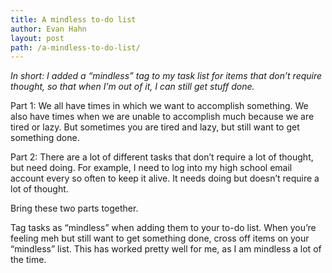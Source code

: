 ```yaml
---
title: A mindless to-do list
author: Evan Hahn
layout: post
path: /a-mindless-to-do-list/
---
```


_In short: I added a “mindless” tag to my task list for items that don’t require thought, so that when I’m out of it, I can still get stuff done._

Part 1: We all have times in which we want to accomplish something. We also have times when we are unable to accomplish much because we are tired or lazy. But sometimes you are tired and lazy, but still want to get something done.

Part 2: There are a lot of different tasks that don’t require a lot of thought, but need doing. For example, I need to log into my high school email account every so often to keep it alive. It needs doing but doesn’t require a lot of thought.

Bring these two parts together.

Tag tasks as “mindless” when adding them to your to-do list. When you’re feeling meh but still want to get something done, cross off items on your “mindless” list. This has worked pretty well for me, as I am mindless a lot of the time.
